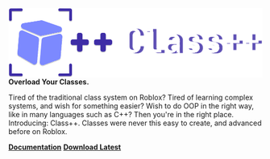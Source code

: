 <img align="left" src="./.github/images/classppiconextended.svg" alt="Class++">

**Overload Your Classes.**

Tired of the traditional class system on Roblox?
Tired of learning complex systems, and wish for something easier?
Wish to do OOP in the right way, like in many languages such as C++?
Then you're in the right place.
Introducing: Class++.
Classes were never this easy to create, and advanced before on Roblox.

**[Documentation](https://tenebrisnoctua.github.io/ClassPP/)** **[Download Latest]()**
